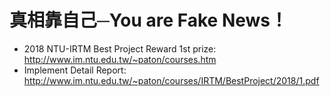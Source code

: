 #  真相靠自己─You are Fake News！
* 2018 NTU-IRTM Best Project Reward 1st prize: http://www.im.ntu.edu.tw/~paton/courses.htm
* Implement Detail Report: http://www.im.ntu.edu.tw/~paton/courses/IRTM/BestProject/2018/1.pdf

